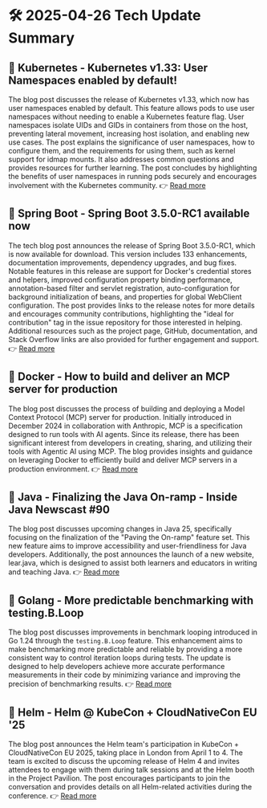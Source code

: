 # 🛠️ 2025-04-26 Tech Update Summary

## 🔹 Kubernetes - Kubernetes v1.33: User Namespaces enabled by default!
The blog post discusses the release of Kubernetes v1.33, which now has user namespaces enabled by default. This feature allows pods to use user namespaces without needing to enable a Kubernetes feature flag. User namespaces isolate UIDs and GIDs in containers from those on the host, preventing lateral movement, increasing host isolation, and enabling new use cases. The post explains the significance of user namespaces, how to configure them, and the requirements for using them, such as kernel support for idmap mounts. It also addresses common questions and provides resources for further learning. The post concludes by highlighting the benefits of user namespaces in running pods securely and encourages involvement with the Kubernetes community.
👉 [Read more](https://kubernetes.io/blog/2025/04/25/userns-enabled-by-default/)

## 🔹 Spring Boot - Spring Boot 3.5.0-RC1 available now
The tech blog post announces the release of Spring Boot 3.5.0-RC1, which is now available for download. This version includes 133 enhancements, documentation improvements, dependency upgrades, and bug fixes. Notable features in this release are support for Docker's credential stores and helpers, improved configuration property binding performance, annotation-based filter and servlet registration, auto-configuration for background initialization of beans, and properties for global WebClient configuration. The post provides links to the release notes for more details and encourages community contributions, highlighting the "ideal for contribution" tag in the issue repository for those interested in helping. Additional resources such as the project page, GitHub, documentation, and Stack Overflow links are also provided for further engagement and support.
👉 [Read more](https://spring.io/blog/2025/04/25/spring-boot-3-5-0-RC1-available-now)

## 🔹 Docker - How to build and deliver an MCP server for production
The blog post discusses the process of building and deploying a Model Context Protocol (MCP) server for production. Initially introduced in December 2024 in collaboration with Anthropic, MCP is a specification designed to run tools with AI agents. Since its release, there has been significant interest from developers in creating, sharing, and utilizing their tools with Agentic AI using MCP. The blog provides insights and guidance on leveraging Docker to efficiently build and deliver MCP servers in a production environment.
👉 [Read more](https://www.docker.com/blog/build-to-prod-mcp-servers-with-docker/)

## 🔹 Java - Finalizing the Java On-ramp - Inside Java Newscast #90
The blog post discusses upcoming changes in Java 25, specifically focusing on the finalization of the "Paving the On-ramp" feature set. This new feature aims to improve accessibility and user-friendliness for Java developers. Additionally, the post announces the launch of a new website, lear.java, which is designed to assist both learners and educators in writing and teaching Java.
👉 [Read more](https://inside.java/2025/04/24/ijn-ep-90/)

## 🔹 Golang - More predictable benchmarking with testing.B.Loop
The blog post discusses improvements in benchmark looping introduced in Go 1.24 through the `testing.B.Loop` feature. This enhancement aims to make benchmarking more predictable and reliable by providing a more consistent way to control iteration loops during tests. The update is designed to help developers achieve more accurate performance measurements in their code by minimizing variance and improving the precision of benchmarking results.
👉 [Read more](https://go.dev/blog/testing-b-loop)

## 🔹 Helm - Helm @ KubeCon + CloudNativeCon EU '25
The blog post announces the Helm team's participation in KubeCon + CloudNativeCon EU 2025, taking place in London from April 1 to 4. The team is excited to discuss the upcoming release of Helm 4 and invites attendees to engage with them during talk sessions and at the Helm booth in the Project Pavilion. The post encourages participants to join the conversation and provides details on all Helm-related activities during the conference.
👉 [Read more](https://helm.sh/blog/helm-at-kubecon-eu-25/)

